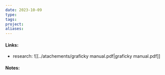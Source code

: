 ```yaml
---
date: 2023-10-09
type: 
tags: 
project: 
aliases: 
---
```


#### Links:
-  research:
![[../atachements/graficky manual.pdf|graficky manual.pdf]]
#### Notes: 
